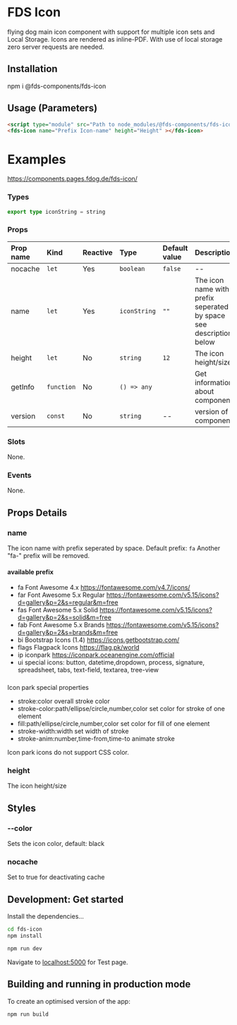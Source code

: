 # FDS Icon

flying dog main icon component with support for multiple icon sets and Local Storage. Icons are rendered as inline-PDF.
With use of local storage zero server requests are needed.

## Installation
npm i @fds-components/fds-icon

## Usage (Parameters)
``` html
<script type="module" src="Path to node_modules/@fds-components/fds-icon/dist/fds-icon.js"></script>
<fds-icon name="Prefix Icon-name" height="Height" ></fds-icon>
```

# Examples
https://components.pages.fdog.de/fds-icon/ 
 



[//]: # "Autogeneratedstart"
### Types

```ts
export type iconString = string
```

### Props

| Prop name | Kind | Reactive | Type | Default value | Description |
| :--- | :--- | :--- | :--- | :--- | :--- |
| nocache | <code>let</code> | Yes | <code>boolean</code> | <code>false</code> | -- |
| name | <code>let</code> | Yes | <code>iconString</code> | <code>""</code> | The icon name with prefix seperated by space see description below |
| height | <code>let</code> | No | <code>string</code> | <code>12</code> | The icon height/size |
| getInfo | <code>function</code> | No | <code>() => any</code> | <code></code> | Get information about component |
| version | <code>const</code> | No | <code>string</code> | -- | version of component |
### Slots

None.

### Events

None.


[//]: # "Autogeneratedstop"


 ## Props Details

### name

The icon name with prefix seperated by space. Default prefix: `fa`
Another "fa-" prefix will be removed. 

#### available prefix
- fa Font Awesome 4.x https://fontawesome.com/v4.7/icons/
- far Font Awesome 5.x Regular https://fontawesome.com/v5.15/icons?d=gallery&p=2&s=regular&m=free
- fas Font Awesome 5.x Solid  https://fontawesome.com/v5.15/icons?d=gallery&p=2&s=solid&m=free
- fab Font Awesome 5.x Brands https://fontawesome.com/v5.15/icons?d=gallery&p=2&s=brands&m=free
- bi Bootstrap Icons (1.4) https://icons.getbootstrap.com/
- flags Flagpack Icons https://flag.pk/world
- ip iconpark https://iconpark.oceanengine.com/official
- ui special icons: button, datetime,dropdown, process, signature, spreadsheet, tabs, text-field, textarea, tree-view

###
Icon park special properties
- stroke:color overall stroke color
- stroke-color:path/ellipse/circle,number,color set color for stroke of one element
- fill:path/ellipse/circle,number,color set color for fill of one element
- stroke-width:width set width of stroke
- stroke-anim:number,time-from,time-to animate stroke

Icon park icons do not support CSS color.

### height

The icon height/size

## Styles
### --color
Sets the icon color, default: black


### nocache

Set to true for deactivating cache

## Development: Get started

Install the dependencies...

```bash
cd fds-icon
npm install
```

```bash
npm run dev
```

Navigate to [localhost:5000](http://localhost:5000) for Test page.

## Building and running in production mode

To create an optimised version of the app:

```bash
npm run build
```


